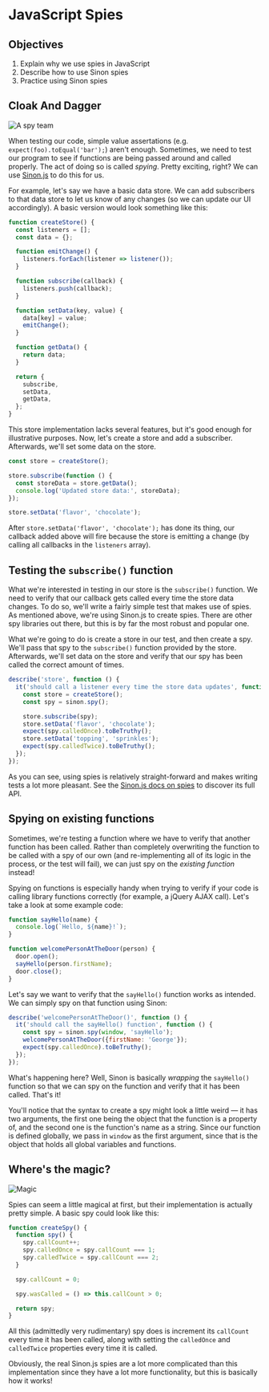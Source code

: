 # JavaScript Spies

## Objectives

1. Explain why we use spies in JavaScript
2. Describe how to use Sinon spies
3. Practice using Sinon spies

## Cloak And Dagger
![A spy team](https://media.giphy.com/media/Dzmg5QAojwb6M/giphy.gif)

When testing our code, simple value assertations (e.g. `expect(foo).toEqual('bar');`) aren't enough.
Sometimes, we need to test our program to see if functions are being passed around and called
properly. The act of doing so is called _spying_. Pretty exciting, right? We can use
[Sinon.js](http://sinonjs.org/docs) to do this for us.

For example, let's say we have a basic data store. We can add subscribers to that data store to let
us know of any changes (so we can update our UI accordingly). A basic version would look something
like this:

```js
function createStore() {
  const listeners = [];
  const data = {};

  function emitChange() {
    listeners.forEach(listener => listener());
  }

  function subscribe(callback) {
    listeners.push(callback);
  }

  function setData(key, value) {
    data[key] = value;
    emitChange();
  }

  function getData() {
    return data;
  }

  return {
    subscribe,
    setData,
    getData,
  };
}
```

This store implementation lacks several features, but it's good enough for illustrative purposes.
Now, let's create a store and add a subscriber. Afterwards, we'll set some data on the store.

```js
const store = createStore();

store.subscribe(function () {
  const storeData = store.getData();
  console.log('Updated store data:', storeData);
});

store.setData('flavor', 'chocolate');
```

After `store.setData('flavor', 'chocolate');` has done its thing, our callback added above will fire
because the store is emitting a change (by calling all callbacks in the `listeners` array).

## Testing the `subscribe()` function
What we're interested in testing in our store is the `subscribe()` function. We need to verify that our
callback gets called every time the store data changes. To do so, we'll write a fairly simple test
that makes use of spies. As mentioned above, we're using Sinon.js to create spies. There are other
spy libraries out there, but this is by far the most robust and popular one.

What we're going to do is create a store in our test, and then create a spy. We'll pass that spy to
the `subscribe()` function provided by the store. Afterwards, we'll set data on the store and verify
that our spy has been called the correct amount of times.

```js
describe('store', function () {
  it('should call a listener every time the store data updates', function () {
    const store = createStore();
    const spy = sinon.spy();

    store.subscribe(spy);
    store.setData('flavor', 'chocolate');
    expect(spy.calledOnce).toBeTruthy();
    store.setData('topping', 'sprinkles');
    expect(spy.calledTwice).toBeTruthy();
  });
});
```

As you can see, using spies is relatively straight-forward and makes writing tests a lot more
pleasant. See the [Sinon.js docs on spies](http://sinonjs.org/docs/#spies) to discover its full API.

## Spying on existing functions
Sometimes, we're testing a function where we have to verify that another function has been called.
Rather than completely overwriting the function to be called with a spy of our own (and re-implementing
all of its logic in the process, or the test will fail), we can just spy on the _existing function_
instead!

Spying on functions is especially handy when trying to verify if your code is calling library
functions correctly (for example, a jQuery AJAX call). Let's take a look at some example code:

```js
function sayHello(name) {
  console.log(`Hello, ${name}!`);
}

function welcomePersonAtTheDoor(person) {
  door.open();
  sayHello(person.firstName);
  door.close();
}
```

Let's say we want to verify that the `sayHello()` function works as intended. We can simply spy on
that function using Sinon:

```js
describe('welcomePersonAtTheDoor()', function () {
  it('should call the sayHello() function', function () {
    const spy = sinon.spy(window, 'sayHello');
    welcomePersonAtTheDoor({firstName: 'George'});
    expect(spy.calledOnce).toBeTruthy();
  });
});
```

What's happening here? Well, Sinon is basically _wrapping_ the `sayHello()` function so that we can
spy on the function and verify that it has been called. That's it!

You'll notice that the syntax to create a spy might look a little weird — it has two arguments, the
first one being the object that the function is a property of, and the second one is the function's
name as a string. Since our function is defined globally, we pass in `window` as the first argument,
since that is the object that holds all global variables and functions.


## Where's the magic?
![Magic](https://media1.giphy.com/media/61uXIVNCSsTrq/200.gif)

Spies can seem a little magical at first, but their implementation is actually pretty simple. A
basic spy could look like this:

```js
function createSpy() {
  function spy() {
    spy.callCount++;
    spy.calledOnce = spy.callCount === 1;
    spy.calledTwice = spy.callCount === 2;
  }

  spy.callCount = 0;

  spy.wasCalled = () => this.callCount > 0;

  return spy;
}
```

All this (admittedly very rudimentary) spy does is increment its `callCount` every time it has been
called, along with setting the `calledOnce` and `calledTwice` properties every time it is called.

Obviously, the real Sinon.js spies are a lot more complicated than this implementation since they
have a lot more functionality, but this is basically how it works!
